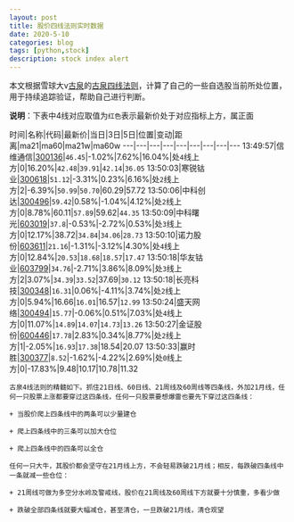 ```yaml
---
layout: post
title: 股价四线法则实时数据
date: 2020-5-10
categories: blog
tags: [python,stock]
description: stock index alert
---
```



本文根据雪球大v[古泉](https://xueqiu.com/u/7148646888)的[古泉四线法则](https://xueqiu.com/7148646888/130498192)，计算了自己的一些自选股当前所处位置，用于持续追踪验证，帮助自己进行判断。

**说明**：下表中4线对应取值为`红色`表示最新价处于对应指标上方，属正面

时间|名称|代码|最新价|当日|3日|5日|位置|变动|距离|ma21|ma60|ma21w|ma60w
---|---|---|---|---|---|---|---|---
13:49:57|信维通信|[300136](https://xueqiu.com/S/SZ300136)|`46.45`|-1.02%|7.62%|16.04%|处`4`线上方|0|16.20%|`42.48`|`39.91`|`42.14`|`36.05`
13:50:03|寒锐钴业|[300618](https://xueqiu.com/S/SZ300618)|`51.12`|-3.31%|0.23%|6.16%|处`2`线上方|2|-6.39%|`50.99`|`50.70`|60.29|57.72
13:50:06|中科创达|[300496](https://xueqiu.com/S/SZ300496)|`59.42`|0.58%|-1.04%|4.12%|处`2`线上方|0|8.78%|60.11|`57.89`|59.62|`44.35`
13:50:09|中科曙光|[603019](https://xueqiu.com/S/SH603019)|`37.8`|-0.53%|-2.72%|0.53%|处`3`线上方|0|12.17%|38.72|`34.84`|`34.06`|`28.73`
13:50:10|诺力股份|[603611](https://xueqiu.com/S/SH603611)|`21.16`|-1.31%|-3.12%|4.30%|处`4`线上方|0|12.84%|`20.53`|`18.68`|`18.57`|`17.47`
13:50:18|华友钴业|[603799](https://xueqiu.com/S/SH603799)|`34.76`|-2.71%|3.86%|8.09%|处`3`线上方|2|3.07%|`34.39`|`33.52`|37.69|`30.12`
13:50:18|长亮科技|[300348](https://xueqiu.com/S/SZ300348)|`16.31`|0.06%|-4.11%|3.74%|处`2`线上方|0|5.94%|16.66|`16.01`|16.57|`12.99`
13:50:24|盛天网络|[300494](https://xueqiu.com/S/SZ300494)|`15.77`|-0.06%|0.51%|7.03%|处`4`线上方|0|11.07%|`14.89`|`14.07`|`14.73`|`13.26`
13:50:27|金证股份|[600446](https://xueqiu.com/S/SH600446)|`17.78`|2.83%|0.34%|8.77%|处`2`线上方|1|-2.05%|`16.93`|`17.38`|18.54|20.07
13:50:33|赢时胜|[300377](https://xueqiu.com/S/SZ300377)|`8.52`|-1.62%|-4.22%|2.69%|处`0`线上方|0|-17.83%|9.48|10.17|10.78|11.32

```
古泉4线法则的精髓如下。抓住21日线、60日线、21周线及60周线等四条线，外加21月线，任何一只股票上涨都要穿过这四条线，任何一只股票要想爆雷也要先下穿过这四条线：

+ 当股价爬上四条线中的两条可以少量建仓

+ 爬上四条线中的三条可以加大仓位

+ 爬上四条线中的四条可以全仓

任何一只大牛，其股价都会坚守在21月线上方，不会轻易跌破21月线；相反，每跌破四条线中一条就减一些仓位：

+ 21周线可做为多空分水岭及警戒线，股价在21周线及60周线下方就要十分慎重，多看少做

+ 跌破全部四条线就要大幅减仓，甚至清仓，一旦跌破21月线，清仓观望
```